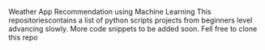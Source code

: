 Weather App Recommendation using Machine Learning
This repositoriescontains a list of python scripts projects from beginners level advancing slowly. More code snippets to be added soon. Fell free to clone this repo
